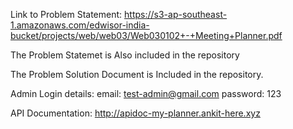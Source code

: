 
Link to Problem Statement: https://s3-ap-southeast-1.amazonaws.com/edwisor-india-bucket/projects/web/web03/Web030102+-+Meeting+Planner.pdf

The Problem Statemet is Also included in the repository

The Problem Solution Document is Included in the repository.

Admin Login details:  email: test-admin@gmail.com	password: 123

API Documentation: http://apidoc-my-planner.ankit-here.xyz

